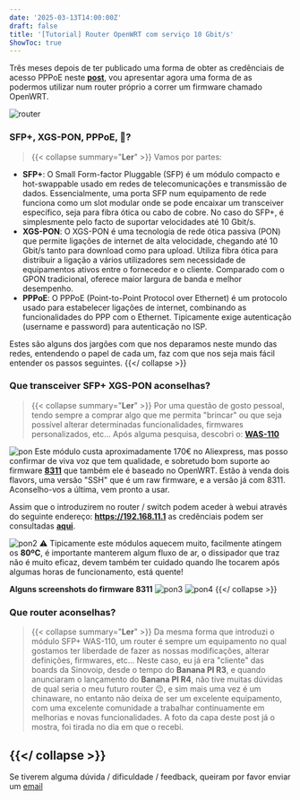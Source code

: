 ```yaml
---
date: '2025-03-13T14:00:00Z'
draft: false
title: '[Tutorial] Router OpenWRT com serviço 10 Gbit/s'
ShowToc: true
---
```

Três meses depois de ter publicado uma forma de obter as credênciais de acesso PPPoE neste [**post**](https://blog.443.pt/posts/zte/), vou apresentar agora uma forma de as podermos utilizar num router próprio a correr um firmware chamado OpenWRT.

![router](https://i.imgur.com/2lIcDSI.jpeg)

### SFP+, XGS-PON, PPPoE, 🤔?
> {{< collapse summary="**Ler**" >}}
Vamos por partes:
- **SFP+**: O Small Form-factor Pluggable (SFP) é um módulo compacto e hot-swappable usado em redes de telecomunicações e transmissão de dados. Essencialmente, uma porta SFP num equipamento de rede funciona como um slot modular onde se pode encaixar um transceiver específico, seja para fibra ótica ou cabo de cobre. No caso do SFP+, é simplesmente pelo facto de suportar velocidades até 10 Gbit/s.
- **XGS-PON**: O XGS-PON é uma tecnologia de rede ótica passiva (PON) que permite ligações de internet de alta velocidade, chegando até 10 Gbit/s tanto para download como para upload. Utiliza fibra ótica para distribuir a ligação a vários utilizadores sem necessidade de equipamentos ativos entre o fornecedor e o cliente. Comparado com o GPON tradicional, oferece maior largura de banda e melhor desempenho.
- **PPPoE**: O PPPoE (Point-to-Point Protocol over Ethernet) é um protocolo usado para estabelecer ligações de internet, combinando as funcionalidades do PPP com o Ethernet. Tipicamente exige autenticação (username e password) para autenticação no ISP.

Estes são alguns dos jargões com que nos deparamos neste mundo das redes, entendendo o papel de cada um, faz com que nos seja mais fácil entender os passos seguintes.
{{</ collapse >}}

### Que transceiver SFP+ XGS-PON aconselhas?
> {{< collapse summary="**Ler**" >}}
Por uma questão de gosto pessoal, tendo sempre a comprar algo que me permita "brincar" ou que seja possível alterar determinadas funcionalidades, firmwares personalizados, etc... Após alguma pesquisa, descobri o: [**WAS-110**](https://pon.wiki/xgs-pon/ont/bfw-solutions/was-110/)

![pon](https://i.imgur.com/eLCh5rK.png)
Este módulo custa aproximadamente 170€ no Aliexpress, mas posso confirmar de viva voz que tem qualidade, e sobretudo bom suporte ao firmware [**8311**](https://pon.wiki/guides/install-the-8311-community-firmware-on-the-was-110/) que também ele é baseado no  OpenWRT. Estão à venda dois flavors, uma versão "SSH" que é um raw firmware, e a versão já com 8311. Aconselho-vos a última, vem pronto a usar.

Assim que o introduzirem no router / switch podem aceder à webui através do seguinte endereço: **https://192.168.11.1** as credênciais podem ser consultadas [**aqui**](https://pon.wiki/xgs-pon/ont/bfw-solutions/was-110/#default-credentials).

![pon2](https://i.imgur.com/BcSA9CY.jpeg)
⚠️ Tipicamente este módulos aquecem muito, facilmente atingem os **80ºC**, é importante manterem algum fluxo de ar, o dissipador que traz não é muito eficaz, devem também ter cuidado quando lhe tocarem após algumas horas de funcionamento, está quente!

**Alguns screenshots do firmware 8311**
![pon3](https://i.imgur.com/6P20aGt.jpeg)
![pon4](https://i.imgur.com/INgWrat.jpeg)
{{</ collapse >}}

### Que router aconselhas?
> {{< collapse summary="**Ler**" >}}
Da mesma forma que introduzi o módulo SFP+ WAS-110, um router é sempre um equipamento no qual gostamos ter liberdade de fazer as nossas modificações, alterar definições, firmwares, etc...
Neste caso, eu já era "cliente" das boards da Sinovoip, desde o tempo do **Banana PI R3**, e quando anunciaram o lançamento do **Banana PI R4**, não tive muitas dúvidas de qual seria o meu futuro router 😉, e sim mais uma vez é um chinaware, no entanto não deixa de ser um excelente equipamento, com uma excelente comunidade a trabalhar continuamente em melhorias e novas funcionalidades.
A foto da capa deste post já o mostra, foi tirada no dia em que o recebi.

{{</ collapse >}}
---
Se tiverem alguma dúvida / dificuldade / feedback, queiram por favor enviar um [email](mailto:i@443.pt) 
